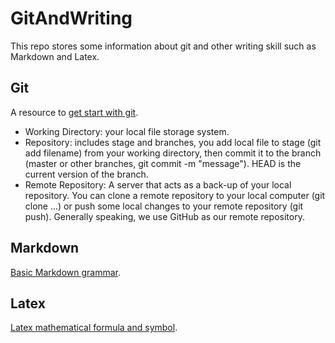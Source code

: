 # GitAndWriting
This repo stores some information about git and other writing skill such as Markdown and Latex.

## Git 
A resource to [get start with git](https://www.liaoxuefeng.com/wiki/0013739516305929606dd18361248578c67b8067c8c017b000).

- Working Directory: your local file storage system.
- Repository: includes stage and branches, you add local file to stage (git add filename) from your working directory, then commit it to the branch (master or other branches, git commit -m "message"). HEAD is the current version of the branch.
- Remote Repository: A server that acts as a back-up of your local repository. You can clone a remote repository to your local computer (git clone ...) or push some local changes to your remote repository (git push). Generally speaking, we use GitHub as our remote repository.

## Markdown
[Basic Markdown grammar](https://github.com/younghz/Markdown).

## Latex
[Latex mathematical formula and symbol](https://blog.csdn.net/gsww404/article/details/78684278).
